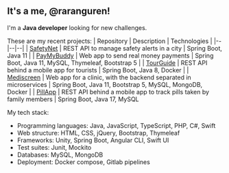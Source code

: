 ## It's a me, @raranguren!

I'm a **Java developer** looking for new challenges.

These are my recent projects:
| Repository | Description | Technologies |
|--|--|--|
| [SafetyNet](https://github.com/raranguren/p5_SafetyNet) | REST API to manage safety alerts in a city | Spring Boot, Java 11 |
| [PayMyBuddy](https://github.com/raranguren/p6_paymybuddy) | Web app to send real money payments | Spring Boot, Java 11, MySQL, Thymeleaf, Bootstrap 5 |
| [TourGuide](https://github.com/raranguren/p8_TourGuide) | REST API behind a mobile app for tourists | Spring Boot, Java 8, Docker |
| [Mediscreen](https://github.com/raranguren/p9_Mediscreen) | Web app for a clinic, with the backend separated in microservices | Spring Boot, Java 11, Bootstrap 5, MySQL, MongoDB, Docker |
| [PillApp](https://github.com/raranguren/PillApp-api) | REST API behind a mobile app to track pills taken by family members | Spring Boot, Java 17, MySQL

My tech stack:
- Programming languages: Java, JavaScript, TypeScript, PHP, C#, Swift
- Web structure: HTML, CSS, jQuery, Bootstrap, Thymeleaf
- Frameworks: Unity, Spring Boot, Angular CLI, Swift UI
- Test suites: Junit, Mockito
- Databases: MySQL, MongoDB
- Deployment: Docker compose, Gitlab pipelines
